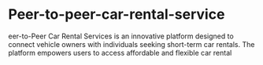 # Peer-to-peer-car-rental-service
eer-to-Peer Car Rental Services is an innovative platform designed to connect vehicle owners with individuals seeking short-term car rentals. The platform empowers users to access affordable and flexible car rental 
